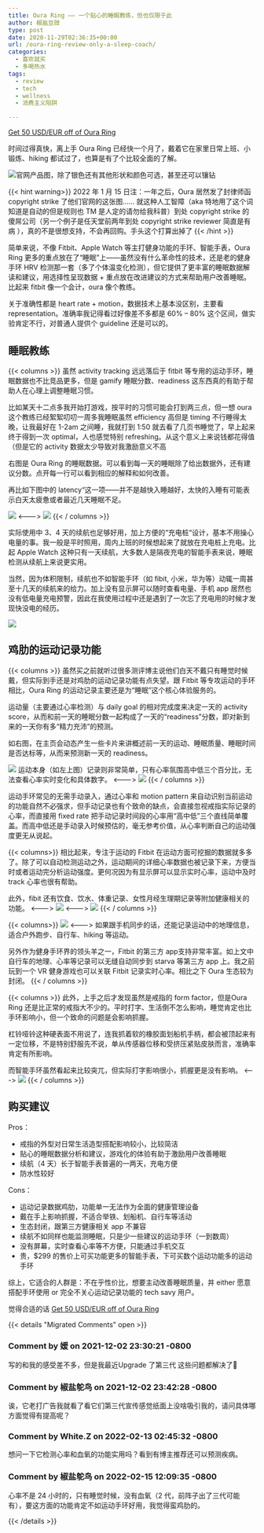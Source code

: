 ```yaml
---
title: Oura Ring —— 一个贴心的睡眠教练，但也仅限于此
author: 椒盐豆豉
type: post
date: 2020-11-29T02:36:35+00:00
url: /oura-ring-review-only-a-sleep-coach/
categories:
  - 喜欢就买
  - 多喝热水
tags:
  - review
  - tech
  - wellness
  - 消费主义陷阱

---
```

[Get 50 USD/EUR off of Oura Ring](https://ouraring.com/discount/97b322fdf4)

时间过得真快，离上手 Oura Ring 已经快一个月了，戴着它在家里日常上班、小锻炼、hiking 都试过了，也算是有了个比较全面的了解。

![官网产品图，除了银色还有其他形状和颜色可选，甚至还可以镶钻](https://media.douchi.space/douchi/media_attachments/files/110/455/210/911/774/751/original/76df45e6737a7c5f.png)

{{< hint warning>}}
2022 年 1 月 15 日注：一年之后，Oura 居然发了封律师函 copyright strike 了他们官网的这张图…… 就这种人工智障（aka 特地用了这个词知道是自动的但是规则也 TM 是人定的请勿给我科普）到处 copyright strike 的傻屌公司（另一个例子是任天堂前两年到处 copyright strike reviewer 简直是有病 ），真的不是很想支持，不会再回购。手头这个打算出掉了
{{< /hint >}}

简单来说，不像 Fitbit、Apple Watch 等主打健身功能的手环、智能手表，Oura Ring 更多的重点放在了“睡眠”上——虽然没有什么革命性的技术，还是老的健身手环 HRV 检测那一套（多了个体温变化检测），但它提供了更丰富的睡眠数据解读和建议，用选择性呈现数据 + 重点放在改进建议的方式来帮助用户改善睡眠。比起来 fitbit 像一个会计，oura 像个教练。

关于准确性都是 heart rate + motion，数据技术上基本没区别，主要看 representation。准确率我记得看过好像差不多都是 60% – 80% 这个区间，做实验肯定不行，对普通人提供个 guideline 还是可以的。

## 睡眠教练

{{< columns >}}
虽然 activity tracking 远远落后于 fitbit 等专用的运动手环，睡眠数据也不比竞品更多，但是 gamify 睡眠分数、readiness 这东西真的有助于帮助人在心理上调整睡眠习惯。

比如某天十二点多我开始打游戏，按平时的习惯可能会打到两三点，但一想 oura 这个教练已经絮絮叨叨一周多我睡眠虽然 efficiency 高但是 timing 不行睡得太晚，让我最好在 1-2am 之间睡，我就打到 1:50 就去看了几页书睡觉了，早上起来终于得到一次 optimal，人也感觉特别 refreshing。从这个意义上来说钱都花得值（但是它的 activity 数据太少导致对我激励意义不高

右图是 Oura Ring 的睡眠数据。可以看到每一天的睡眠除了给出数据外，还有建议分数。点开每一行可以看到相应的解释和如何改善。

再比如下图中的 latency“这一项——并不是越快入睡越好，太快的入睡有可能表示白天太疲惫或者最近几天睡眠不足。

![](https://media.douchi.space/douchi/media_attachments/files/110/455/213/383/610/818/original/673b08cc76ac7cce.png)
<--->
![](https://media.douchi.space/douchi/media_attachments/files/105/215/983/666/522/603/original/57f6c5d2bf399733.jpeg)
{{< / columns >}}

实际使用中 3、4 天的续航也足够好用，加上方便的“充电桩“设计，基本不用操心电量的事。我一般是平时照用，周内上班的时候想起来了就放在充电桩上充电。比起 Apple Watch 这种只有一天续航，大多数人是隔夜充电的智能手表来说，睡眠检测从续航上来说更实用。

当然，因为体积限制，续航也不如智能手环（如 fibit, 小米，华为等）动辄一周甚至十几天的续航来的给力。加上没有显示屏可以随时查看电量、手机 app 居然也没有低电量充电预警，因此在我使用过程中还是遇到了一次忘了充电用的时候才发现快没电的经历。

![](https://media.douchi.space/douchi/media_attachments/files/110/455/214/039/596/942/original/b4d409afa85496ac.png)

## 鸡肋的运动记录功能

{{< columns >}}
虽然买之前就听过很多测评博主说他们白天不戴只有睡觉时候戴，但实际到手还是对鸡肋的运动记录功能有点失望。跟 Fitbit 等专攻运动的手环相比，Oura Ring 的运动记录主要还是为“睡眠”这个核心体验服务的。

运动量（主要通过心率检测）与 daily goal 的相对完成度来决定一天的 activity score，从而和前一天的睡眠分数一起构成了一天的“readiness”分数，即对新到来的一天你有多“精力充沛”的预测。

如右图，在主页会动态产生一些卡片来讲概述前一天的运动、睡眠质量、睡眠时间是否达标等，从而来预测新一天的 readiness。

![](https://media.douchi.space/douchi/media_attachments/files/110/455/214/631/460/259/original/a6c940d73feafe8b.png)
运动本身（如左上图）记录则非常简单，只有心率氛围高中低三个百分比，无法查看心率实时变化和具体数字。
<--->
![](https://media.douchi.space/douchi/media_attachments/files/110/455/215/581/268/344/original/5d4a85e0bb08009b.png)
{{< / columns >}}


运动手环常见的无需手动录入，通过心率和 motion pattern 来自动识别当前运动的功能自然不必强求，但手动记录也有个致命的缺点，会直接忽视戒指实际记录的心率，而直接用 fixed rate 把手动记录时间段的心率用“高中低”三个直线简单覆盖。而高中低还是手动录入时候预估的，毫无参考价值，从心率判断自己的运动强度更无从说起。

{{< columns>}}
相比起来，专注于运动的 Fitbit 在运动方面可挖掘的数据就多多了。除了可以自动检测运动之外，运动期间的详细心率数据也被记录下来，方便当时或者运动完分析运动强度。更何况因为有显示屏可以显示实时心率，运动中及时 track 心率也很有帮助。

此外，fibit 还有饮食、饮水、体重记录、女性月经生理期记录等附加健康相关的功能。
<--->
![](https://media.douchi.space/douchi/media_attachments/files/110/455/216/127/945/633/original/ba607f182938e39b.png)
<--->
![](https://media.douchi.space/douchi/media_attachments/files/110/455/216/679/193/251/original/f8184408f67ef173.png)
{{< / columns >}}

{{< columns>}}
![](https://media.douchi.space/douchi/media_attachments/files/110/455/217/138/672/731/original/2c46b9691b280f09.png)
<--->
如果跟手机同步的话，还能记录运动中的地理信息，适合户外跑步、自行车、hiking 等运动。

另外作为健身手环界的领头羊之一，Fitbit 的第三方 app支持非常丰富。如上文中自行车的地理、心率等记录可以无缝自动同步到 starva 等第三方 app 上。我之前玩到一个 VR 健身游戏也可以关联 Fitbit 记录实时心率。相比之下 Oura 生态较为封闭。
{{< / columns >}}

{{< columns >}}
此外，上手之后才发现虽然是戒指的 form factor，但是Oura Ring 还是比正常的戒指大不少的。平时打字、生活倒不怎么影响，睡觉肯定也比手环影响小，但一个致命的问题是会影响抓握。

杠铃哑铃这种硬表面不用说了，连我抓着软的橡胶面划船机手柄，都会被顶起来有一定位移，不是特别舒服先不说，单从传感器位移和受挤压紧贴皮肤而言，准确率肯定有所影响。

而智能手环虽然看起来比较突兀，但实际打字影响很小，抓握更是没有影响。
<--->
![](https://media.douchi.space/douchi/media_attachments/files/110/455/217/791/678/325/original/16ac4512eff5846b.png)
{{< / columns >}}

## 购买建议

Pros：

- 戒指的外型对日常生活造型搭配影响较小，比较简洁
- 贴心的睡眠数据分析和建议，游戏化的体验有助于激励用户改善睡眠
- 续航（4 天）长于智能手表普遍的一两天，充电方便
- 防水性较好

Cons：

- 运动记录数据鸡肋，功能单一无法作为全面的健康管理设备
- 戴在手上影响抓握，不适合举铁、划船机、自行车等活动
- 生态封闭，跟第三方健康相关 app 不兼容
- 续航不如同样也能监测睡眠，只是少一些建议的运动手环（一到数周）
- 没有屏幕，实时查看心率等不方便，只能通过手机交互
- 贵，$299 的售价上可买功能更多的智能手表，下可买数个运动功能多的运动手环

综上，它适合的人群是：不在乎性价比，想要主动改善睡眠质量，并 either 愿意搭配手环使用 or 完全不关心运动记录功能的 tech savy 用户。

觉得合适的话 [Get 50 USD/EUR off of Oura Ring](https://ouraring.com/discount/97b322fdf4)



{{< details "Migrated Comments" open >}}

### Comment by 媛 on 2021-12-02 23:30:21 -0800
写的和我的感受差不多，但是我最近Upgrade 了第三代 这些问题都解决了🤩

### Comment by 椒盐鸵鸟 on 2021-12-02 23:42:28 -0800
诶，它老打广告我就看了看它们第三代宣传感觉纸面上没啥吸引我的，请问具体哪方面觉得有提高呢？

### Comment by White.Z on 2022-02-13 02:45:32 -0800
想问一下它检测心率和血氧的功能实用吗？看到有博主推荐还可以预测疾病。

### Comment by 椒盐鸵鸟 on 2022-02-15 12:09:35 -0800
心率不是 24 小时的，只有睡觉时候，没有血氧（2 代，前阵子出了三代可能有），要这方面的功能肯定不如运动手环好用，我觉得蛮鸡肋的。

{{< /details >}}